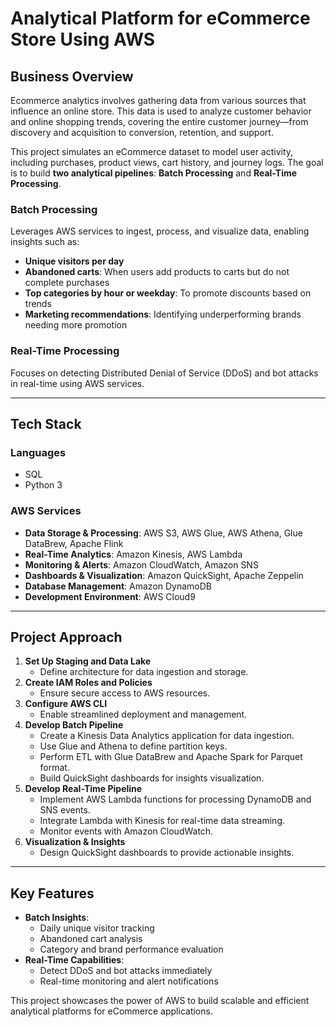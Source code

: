 # Analytical Platform for eCommerce Store Using AWS

## Business Overview
Ecommerce analytics involves gathering data from various sources that influence an online store. This data is used to analyze customer behavior and online shopping trends, covering the entire customer journey—from discovery and acquisition to conversion, retention, and support.

This project simulates an eCommerce dataset to model user activity, including purchases, product views, cart history, and journey logs. The goal is to build **two analytical pipelines**: **Batch Processing** and **Real-Time Processing**. 

### **Batch Processing**  
Leverages AWS services to ingest, process, and visualize data, enabling insights such as:  
- **Unique visitors per day**  
- **Abandoned carts**: When users add products to carts but do not complete purchases  
- **Top categories by hour or weekday**: To promote discounts based on trends  
- **Marketing recommendations**: Identifying underperforming brands needing more promotion  

### **Real-Time Processing**  
Focuses on detecting Distributed Denial of Service (DDoS) and bot attacks in real-time using AWS services.

---

## Tech Stack

### **Languages**
- SQL  
- Python 3  

### **AWS Services**
- **Data Storage & Processing**: AWS S3, AWS Glue, AWS Athena, Glue DataBrew, Apache Flink  
- **Real-Time Analytics**: Amazon Kinesis, AWS Lambda  
- **Monitoring & Alerts**: Amazon CloudWatch, Amazon SNS  
- **Dashboards & Visualization**: Amazon QuickSight, Apache Zeppelin  
- **Database Management**: Amazon DynamoDB  
- **Development Environment**: AWS Cloud9  

---

## Project Approach

1. **Set Up Staging and Data Lake**
   - Define architecture for data ingestion and storage.
2. **Create IAM Roles and Policies**
   - Ensure secure access to AWS resources.
3. **Configure AWS CLI**
   - Enable streamlined deployment and management.
4. **Develop Batch Pipeline**
   - Create a Kinesis Data Analytics application for data ingestion.
   - Use Glue and Athena to define partition keys.
   - Perform ETL with Glue DataBrew and Apache Spark for Parquet format.  
   - Build QuickSight dashboards for insights visualization.
5. **Develop Real-Time Pipeline**
   - Implement AWS Lambda functions for processing DynamoDB and SNS events.  
   - Integrate Lambda with Kinesis for real-time data streaming.  
   - Monitor events with Amazon CloudWatch.  
6. **Visualization & Insights**
   - Design QuickSight dashboards to provide actionable insights.

---

## Key Features

- **Batch Insights**:
  - Daily unique visitor tracking
  - Abandoned cart analysis
  - Category and brand performance evaluation
- **Real-Time Capabilities**:
  - Detect DDoS and bot attacks immediately  
  - Real-time monitoring and alert notifications  

This project showcases the power of AWS to build scalable and efficient analytical platforms for eCommerce applications.

